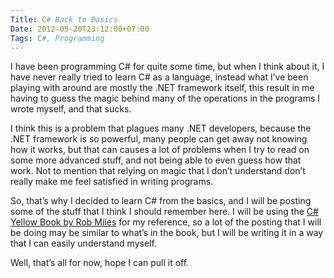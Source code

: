 ```yaml
---
Title: C# Back to Basics
Date: 2012-05-20T23:12:00+07:00
Tags: C#, Programming
---
```


I have been programming C# for quite some time, but when I think about
it, I have never really tried to learn C# as a language, instead what
I’ve been playing with around are mostly the .NET framework itself, this
result in me having to guess the magic behind many of the operations in
the programs I wrote myself, and that sucks.

I think this is a problem that plagues many .NET developers, because the
.NET framework is so powerful, many people can get away not knowing how
it works, but that can causes a lot of problems when I try to read on
some more advanced stuff, and not being able to even guess how that
work. Not to mention that relying on magic that I don’t understand don’t
really make me feel satisfied in writing programs.

So, that’s why I decided to learn C# from the basics, and I will be
posting some of the stuff that I think I should remember here. I will be
using the [C# Yellow Book by Rob Miles][link1] for my reference, so a lot of
the posting that I will be doing may be similar to what’s in the book,
but I will be writing it in a way that I can easily understand myself.

Well, that’s all for now, hope I can pull it off.

[link1]: http://www.robmiles.com/c-yellow-book/

